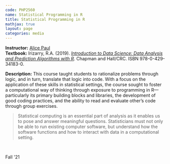 ```yaml
---
code: PHP2560 
name: Statistical Programming in R 
title: Statistical Programming in R 
mathjax: true
layout: page
categories: media
---
```


**Instructor:** [Alice Paul](https://vivo.brown.edu/display/apaul6) <br>
**Textbook:** Irizarry, R.A. (2019). [*Introduction to Data Science: Data Analysis and Prediction Algorithms with R*](http://rafalab.dfci.harvard.edu/dsbook/). Chapman and Hall/CRC. ISBN 978-0-429-34183-0.

**Description:** This course taught students to rationalize problems through logic, and in turn, translate that logic into code. With a focus on the application of these skills in statistical settings, the course sought to foster a computational way of thinking through exposure to programming in R&mdash;particularly its primary building blocks and libraries, the development of good coding practices, and the ability to read and evaluate other’s code through group exercises. 

> Statistical computing is an essential part of analysis as it enables us to pose and answer meaningful questions. Statisticians must not only be able to run existing computer software, but understand how the software functions and how to interact with data in a computational setting.

&nbsp;

Fall '21
